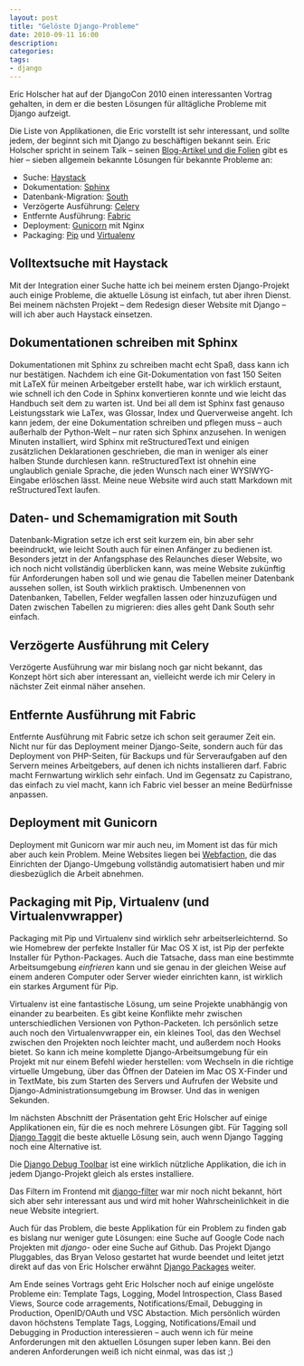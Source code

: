 ```yaml
---
layout: post
title: "Gelöste Django-Probleme"
date: 2010-09-11 16:00
description:
categories:
tags:
- django
---
```


Eric Holscher hat auf der DjangoCon 2010 einen interessanten Vortrag gehalten, in dem er die besten Lösungen für alltägliche Probleme mit Django aufzeigt.

<!-- more -->

Die Liste von Applikationen, die Eric vorstellt ist sehr interessant, und sollte jedem, der beginnt sich mit Django zu beschäftigen bekannt sein. Eric Holscher spricht in seinem Talk – seinen [Blog-Artikel und die Folien](http://ericholscher.com/blog/2010/sep/10/djangocon-talk/) gibt es hier – sieben allgemein bekannte Lösungen für bekannte Probleme an:

* Suche: [Haystack](http://haystacksearch.org/)
* Dokumentation: [Sphinx](http://sphinx-doc.org/)
* Datenbank-Migration: [South](http://south.aeracode.org/)
* Verzögerte Ausführung: [Celery](http://celeryproject.org/)
* Entfernte Ausführung: [Fabric](http://docs.fabfile.org/en/1.5/)
* Deployment: [Gunicorn](http://gunicorn.org/) mit Nginx
* Packaging: [Pip](http://www.pip-installer.org/en/latest/) und [Virtualenv](http://www.virtualenv.org/en/latest/)

## Volltextsuche mit Haystack

Mit der Integration einer Suche hatte ich bei meinem ersten Django-Projekt auch einige Probleme, die aktuelle Lösung ist einfach, tut aber ihren Dienst. Bei meinem nächsten Projekt – dem Redesign dieser Website mit Django – will ich aber auch Haystack einsetzen.

## Dokumentationen schreiben mit Sphinx

Dokumentationen mit Sphinx zu schreiben macht echt Spaß, dass kann ich nur bestätigen. Nachdem ich eine Git-Dokumentation von fast 150 Seiten mit LaTeX für meinen Arbeitgeber erstellt habe, war ich wirklich erstaunt, wie schnell ich den Code in Sphinx konvertieren konnte und wie leicht das Handbuch seit dem zu warten ist. Und bei all dem ist Sphinx fast genauso Leistungsstark wie LaTex, was Glossar, Index und Querverweise angeht. Ich kann jedem, der eine Dokumentation schreiben und pflegen muss – auch außerhalb der Python-Welt – nur raten sich Sphinx anzusehen. In wenigen Minuten installiert, wird Sphinx mit reStructuredText und einigen zusätzlichen Deklarationen geschrieben, die man in weniger als einer halben Stunde durchlesen kann. reStructuredText ist ohnehin eine unglaublich geniale Sprache, die jeden Wunsch nach einer WYSIWYG-Eingabe erlöschen lässt. Meine neue Website wird auch statt Markdown mit reStructuredText laufen.

## Daten- und Schemamigration mit South

Datenbank-Migration setze ich erst seit kurzem ein, bin aber sehr beeindruckt, wie leicht South auch für einen Anfänger zu bedienen ist. Besonders jetzt in der Anfangsphase des Relaunches dieser Website, wo ich noch nicht vollständig überblicken kann, was meine Website zukünftig für Anforderungen haben soll und wie genau die Tabellen meiner Datenbank aussehen sollen, ist South wirklich praktisch. Umbenennen von Datenbanken, Tabellen, Felder wegfallen lassen oder hinzuzufügen und Daten zwischen Tabellen zu migrieren: dies alles geht Dank South sehr einfach.

## Verzögerte Ausführung mit Celery

Verzögerte Ausführung war mir bislang noch gar nicht bekannt, das Konzept hört sich aber interessant an, vielleicht werde ich mir Celery in nächster Zeit einmal näher ansehen.

## Entfernte Ausführung mit Fabric

Entfernte Ausführung mit Fabric setze ich schon seit geraumer Zeit ein. Nicht nur für das Deployment meiner Django-Seite, sondern auch für das Deployment von PHP-Seiten, für Backups und für Serveraufgaben auf den Servern meines Arbeitgebers, auf denen ich nichts installieren darf. Fabric macht Fernwartung wirklich sehr einfach. Und im Gegensatz zu Capistrano, das einfach zu viel macht, kann ich Fabric viel besser an meine Bedürfnisse anpassen.

## Deployment mit Gunicorn

Deployment mit Gunicorn war mir auch neu, im Moment ist das für mich aber auch kein Problem. Meine Websites liegen bei [Webfaction](http://www.webfaction.com/?affiliate=kogakure), die das Einrichten der Django-Umgebung vollständig automatisiert haben und mir diesbezüglich die Arbeit abnehmen.

## Packaging mit Pip, Virtualenv (und Virtualenvwrapper)

Packaging mit Pip und Virtualenv sind wirklich sehr arbeitserleichternd. So wie Homebrew der perfekte Installer für Mac OS X ist, ist Pip der perfekte Installer für Python-Packages. Auch die Tatsache, dass man eine bestimmte Arbeitsumgebung *einfrieren* kann und sie genau in der gleichen Weise auf einem anderen Computer oder Server wieder einrichten kann, ist wirklich ein starkes Argument für Pip.

Virtualenv ist eine fantastische Lösung, um seine Projekte unabhängig von einander zu bearbeiten. Es gibt keine Konflikte mehr zwischen unterschiedlichen Versionen von Python-Packeten. Ich persönlich setze auch noch den Virtualenvwrapper ein, ein kleines Tool, das den Wechsel zwischen den Projekten noch leichter macht, und außerdem noch Hooks bietet. So kann ich meine komplette Django-Arbeitsumgebung für ein Projekt mit nur einem Befehl wieder herstellen: vom Wechseln in die richtige virtuelle Umgebung, über das Öffnen der Dateien im Mac OS X-Finder und in TextMate, bis zum Starten des Servers und Aufrufen der Website und Django-Administrationsumgebung im Browser. Und das in wenigen Sekunden.

Im nächsten Abschnitt der Präsentation geht Eric Holscher auf einige Applikationen ein, für die es noch mehrere Lösungen gibt. Für Tagging soll [Django Taggit](https://github.com/alex/django-taggit) die beste aktuelle Lösung sein, auch wenn Django Tagging noch eine Alternative ist.

Die [Django Debug Toolbar](https://github.com/robhudson/django-debug-toolbar) ist eine wirklich nützliche Applikation, die ich in jedem Django-Projekt gleich als erstes installiere.

Das Filtern im Frontend mit [django-filter](https://github.com/alex/django-filter) war mir noch nicht bekannt, hört sich aber sehr interessant aus und wird mit hoher Wahrscheinlichkeit in die neue Website integriert.

Auch für das Problem, die beste Applikation für ein Problem zu finden gab es bislang nur weniger gute Lösungen: eine Suche auf Google Code nach Projekten mit *django-* oder eine Suche auf Github. Das Projekt Django Pluggables, das Bryan Veloso gestartet hat wurde beendet und leitet jetzt direkt auf das von Eric Holscher erwähnt [Django Packages](https://www.djangopackages.com/) weiter.

Am Ende seines Vortrags geht Eric Holscher noch auf einige ungelöste Probleme ein: Template Tags, Logging, Model Introspection, Class Based Views, Source code arragements, Notifications/Email, Debugging in Production, OpenID/OAuth und VSC Abstaction. Mich persönlich würden davon höchstens Template Tags, Logging, Notifications/Email und Debugging in Production interessieren – auch wenn ich für meine Anforderungen mit den aktuellen Lösungen super leben kann. Bei den anderen Anforderungen weiß ich nicht einmal, was das ist ;)
